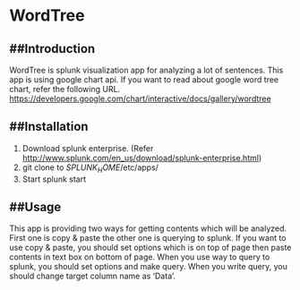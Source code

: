 # WordTree

##Introduction
------------
WordTree is splunk visualization app for analyzing a lot of sentences. 
This app is using google chart api.
If you want to read about google word tree chart, refer the following URL.
https://developers.google.com/chart/interactive/docs/gallery/wordtree

##Installation
------------
1. Download splunk enterprise. (Refer http://www.splunk.com/en_us/download/splunk-enterprise.html)
2. git clone to $SPLUNK_HOME$/etc/apps/
3. Start splunk start

##Usage
-----
This app is providing two ways for getting contents which will be analyzed.
First one is copy & paste the other one is querying to splunk.
If you want to use copy & paste, you should set options which is on top of page then paste contents in text box on bottom of page.
When you use way to query to splunk, you should set options and make query.
When you write query, you should change target column name as ‘Data’.
